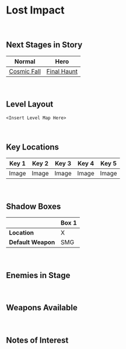 # Lost Impact

<br />

## Next Stages in Story
|Normal|Hero|
|--|--|
|[Cosmic Fall](../CosmicFall)|[Final Haunt](../FinalHaunt)|

<br />

## Level Layout
```
<Insert Level Map Here>
```

<br />

## Key Locations
|Key 1|Key 2|Key 3|Key 4|Key 5|
|--|--|--|--|--|
|Image|Image|Image|Image|Image|

<br />

## Shadow Boxes
| |Box 1|
|-|-|
|__Location__|X|
|__Default Weapon__|SMG|

<br />

## Enemies in Stage

<br />

## Weapons Available

<br />

## Notes of Interest

<br />
